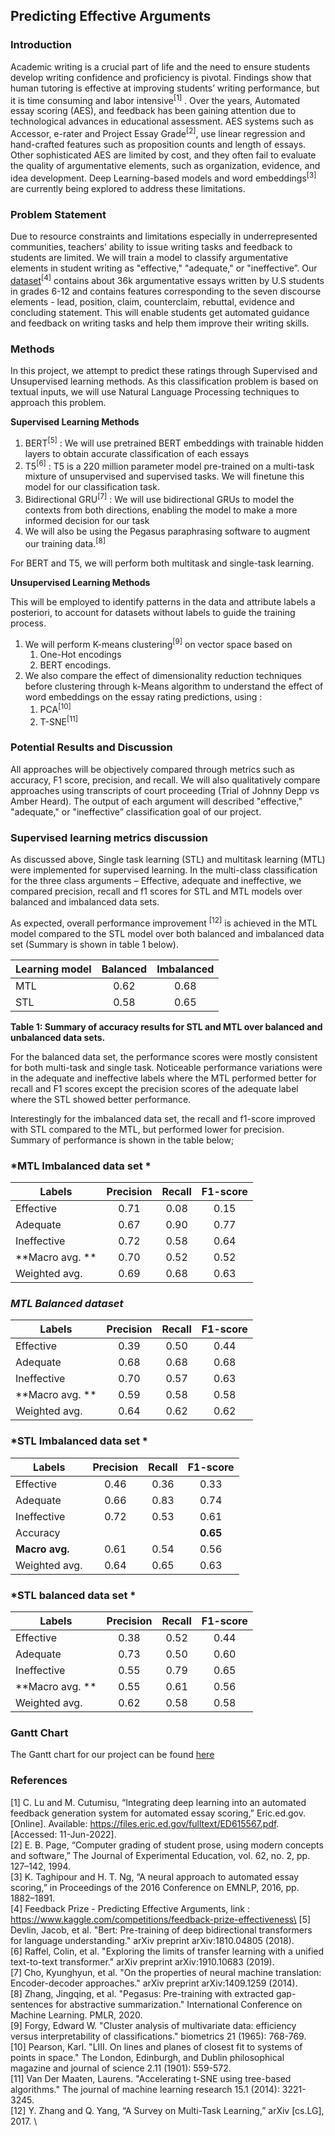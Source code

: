 ## Predicting Effective Arguments


### Introduction
Academic writing is a crucial part of life and the need to ensure students develop writing confidence and proficiency is pivotal.  Findings show that human tutoring is effective at improving students’ writing performance, but it is time consuming and labor intensive<sup>[1]</sup> . Over the years, Automated essay scoring (AES), and feedback has been gaining attention due to technological advances in educational assessment. 
AES systems such as Accessor, e-rater and Project Essay Grade<sup>[2]</sup>, use linear regression and hand-crafted features such as proposition counts and length of essays. Other sophisticated AES are limited by cost, and they often fail to evaluate the quality of argumentative elements, such as organization, evidence, and idea development. Deep Learning-based models and word embeddings<sup>[3]</sup> are currently being explored to address these limitations.

### Problem Statement
Due to resource constraints and limitations especially in underrepresented communities, teachers’ ability to issue writing tasks and feedback to students are limited. We will train a model to classify argumentative elements in student writing as "effective," "adequate," or "ineffective”. Our [dataset](https://www.kaggle.com/competitions/feedback-prize-effectiveness)<sup>[4]</sup> contains about 36k argumentative essays written by U.S students in grades 6-12 and contains features corresponding to the seven discourse elements - lead, position, claim, counterclaim, rebuttal, evidence and concluding statement. This will enable students get automated guidance and feedback on writing tasks and help them improve their writing skills.  

### Methods
In this project, we attempt to predict these ratings through Supervised and Unsupervised learning methods. As this classification problem is based on textual inputs, we will use Natural Language Processing techniques to approach this problem.

**Supervised Learning Methods**  


1.	BERT<sup>[5]</sup> : We will use pretrained BERT embeddings with trainable hidden layers to obtain accurate classification of each essays 
2.	T5<sup>[6]</sup> : T5 is a 220 million parameter model pre-trained on a multi-task mixture of unsupervised and supervised tasks. We will finetune this model for our classification task. 
3.	Bidirectional GRU<sup>[7]</sup> :  We will use bidirectional GRUs to model the contexts from both directions, enabling the model to make a more informed decision for our task 
4.	We will also be using the Pegasus paraphrasing software to augment our training data.<sup>[8]</sup>

For BERT and T5, we will perform both multitask and single-task learning.

**Unsupervised Learning Methods**

This will be employed to identify patterns in the data and attribute labels a posteriori, to account for datasets without labels to guide the training process.
1.	We will perform K-means clustering<sup>[9]</sup> on vector space based on
    1. One-Hot encodings 
    2. 	BERT encodings. 
2.	We also compare the effect of dimensionality reduction techniques before clustering through k-Means algorithm to understand the effect of word embeddings on the essay rating predictions, using :
    1. PCA<sup>[10]</sup>
    2. T-SNE<sup>[11]</sup>


### Potential Results and Discussion
All approaches will be objectively compared through metrics such as accuracy, F1 score, precision, and recall. 
We will also qualitatively compare approaches using transcripts of court proceeding (Trial of Johnny Depp vs Amber Heard). The output of each argument will described  "effective," "adequate," or "ineffective” classification goal of our project. 

### Supervised learning metrics discussion 
As discussed above, Single task learning (STL) and multitask learning (MTL) were implemented for supervised learning. 
In the multi-class classification for the three class arguments – Effective, adequate and ineffective, we compared precision, recall and f1 scores for STL and MTL models over balanced and imbalanced data sets. 

As expected, overall performance improvement <sup>[12]</sup> is achieved in the MTL model compared to the STL model over both balanced and imbalanced data set (Summary is shown in table 1 below). 

|Learning model | Balanced  | Imbalanced| 
| ------------- | :-------: | :-------: | 
| MTL           | 0.62      | 0.68      | 
| STL           | 0.58      | 0.65      | 
**Table 1: Summary of accuracy results for STL and MTL over balanced and unbalanced data sets.**

For the balanced data set, the performance scores were mostly consistent for both multi-task and single task. Noticeable performance variations were in the adequate and ineffective labels where the MTL performed better for recall and F1 scores except the precision scores of the adequate label where the STL showed better performance. 

Interestingly for the imbalanced data set, the recall and f1-score improved with STL compared to the MTL, but performed lower for precision. 
Summary of performance is shown in the table below;

### *MTL Imbalanced data set *
              
|Labels         | Precision | Recall   | F1-score  | 
| ------------- | :-------: | :-------:| :-------: | 
| Effective     | 0.71      | 0.08     | 0.15      | 
| Adequate      | 0.67      | 0.90     | 0.77      | 
| Ineffective   | 0.72      | 0.58     | 0.64      |   
| **Macro avg. **   | 0.70      | 0.52     | 0.52      | 
| Weighted  avg.| 0.69      | 0.68     | 0.63      | 

### *MTL Balanced dataset*
|Labels         | Precision | Recall    | F1-score |  
| ------------- | :-------: | :-------: | :-------:| 
| Effective     | 0.39      | 0.50      |0.44      | 
| Adequate      | 0.68      | 0.68      |0.68      | 
| Ineffective   | 0.70      | 0.57      |0.63      | 
| **Macro avg. **   | 0.59      |0.58       |0.58      |
| Weighted  avg.| 0.64      | 0.62      |0.62      | 


### *STL Imbalanced data set *
              
|Labels         | Precision | Recall   | F1-score  | 
| ------------- | :-------: | :-------:| :-------: | 
| Effective     | 0.46      | 0.36     | 0.33      | 
| Adequate      | 0.66      | 0.83     | 0.74      | 
| Ineffective   | 0.72      | 0.53     | 0.61      | 
| Accuracy      |           |          | **0.65**  |   
| **Macro avg.**    | 0.61      | 0.54     | 0.56      | 
| Weighted  avg.| 0.64      | 0.65     | 0.63      | 

### *STL balanced data set *
              
|Labels         | Precision | Recall   | F1-score  | 
| ------------- | :-------: | :-------:| :-------: | 
| Effective     | 0.38      | 0.52     | 0.44      | 
| Adequate      | 0.73      | 0.50     | 0.60      | 
| Ineffective   | 0.55      | 0.79     | 0.65      | 
| **Macro avg. **   | 0.55      | 0.61     | 0.56      | 
| Weighted  avg.| 0.62      | 0.58     | 0.58      | 



### Gantt Chart 

The Gantt chart for our project can be found [here](https://gtvault-my.sharepoint.com/:x:/g/personal/sjain443_gatech_edu/EVY1kVoq6ixHlA6FHNfmD4wBotXA6n20QsYxsModKdRhPA?e=2YC7zb&isSPOFile=1)

### References

[1]	C. Lu and M. Cutumisu, “Integrating deep learning into an automated feedback generation system for automated essay scoring,” Eric.ed.gov. [Online]. Available: https://files.eric.ed.gov/fulltext/ED615567.pdf. [Accessed: 11-Jun-2022].\
[2]	E. B. Page, “Computer grading of student prose, using modern concepts and software,” The Journal of Experimental Education, vol. 62, no. 2, pp. 127–142, 1994.\
[3]	K. Taghipour and H. T. Ng, “A neural approach to automated essay scoring,” in Proceedings of the 2016 Conference on EMNLP, 2016, pp. 1882–1891.\
[4]	Feedback Prize - Predicting Effective Arguments, link : https://www.kaggle.com/competitions/feedback-prize-effectiveness\
[5]	Devlin, Jacob, et al. "Bert: Pre-training of deep bidirectional transformers for language understanding." arXiv preprint arXiv:1810.04805 (2018).\
[6]	Raffel, Colin, et al. "Exploring the limits of transfer learning with a unified text-to-text transformer." arXiv preprint arXiv:1910.10683 (2019).\
[7]	Cho, Kyunghyun, et al. "On the properties of neural machine translation: Encoder-decoder approaches." arXiv preprint arXiv:1409.1259 (2014).\
[8]	Zhang, Jingqing, et al. "Pegasus: Pre-training with extracted gap-sentences for abstractive summarization." International Conference on Machine Learning. PMLR, 2020.\
[9]	Forgy, Edward W. "Cluster analysis of multivariate data: efficiency versus interpretability of classifications." biometrics 21 (1965): 768-769.\
[10]	Pearson, Karl. "LIII. On lines and planes of closest fit to systems of points in space." The London, Edinburgh, and Dublin philosophical magazine and journal of science 2.11 (1901): 559-572.\
[11]	Van Der Maaten, Laurens. "Accelerating t-SNE using tree-based algorithms." The journal of machine learning research 15.1 (2014): 3221-3245.\
[12] Y. Zhang and Q. Yang, “A Survey on Multi-Task Learning,” arXiv [cs.LG], 2017. \



